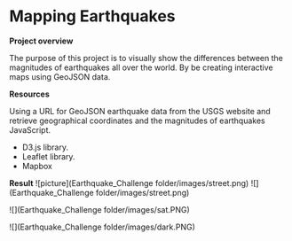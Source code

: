 # Mapping Earthquakes

**Project overview**

The purpose of this project is to visually show the differences between the magnitudes of earthquakes all over the world. By be creating interactive maps using GeoJSON data.

**Resources**

Using a URL for GeoJSON earthquake data from the USGS website and retrieve geographical coordinates and the magnitudes of earthquakes JavaScript.

- D3.js library.
- Leaflet library.
- Mapbox

**Result**
![picture](Earthquake_Challenge folder/images/street.png)
![](Earthquake_Challenge folder/images/street.png)

![](Earthquake_Challenge folder/images/sat.PNG)

![](Earthquake_Challenge folder/images/dark.PNG)


